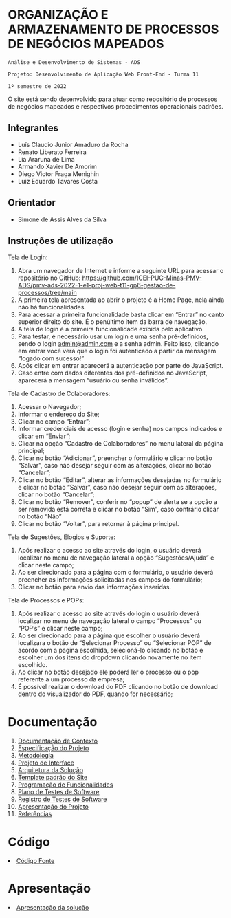 # ORGANIZAÇÃO E ARMAZENAMENTO DE PROCESSOS DE NEGÓCIOS MAPEADOS 

`Análise e Desenvolvimento de Sistemas - ADS`

`Projeto: Desenvolvimento de Aplicação Web Front-End - Turma 11`

`1º semestre de 2022`

O site está sendo desenvolvido para atuar como repositório de processos de negócios mapeados e respectivos procedimentos operacionais padrões.

## Integrantes

- Luís Claudio Junior Amaduro da Rocha
- Renato Liberato Ferreira
- Lia Araruna de Lima
- Armando Xavier De Amorim
- Diego Victor Fraga Menighin
- Luiz Eduardo Tavares Costa

## Orientador

- Simone de Assis Alves da Silva

## Instruções de utilização

Tela de Login:

1. Abra um navegador de Internet e informe a seguinte URL para acessar o repositório no GitHub: https://github.com/ICEI-PUC-Minas-PMV-ADS/pmv-ads-2022-1-e1-proj-web-t11-gp6-gestao-de-processos/tree/main
2. A primeira tela apresentada ao abrir o projeto é a Home Page, nela ainda não há funcionalidades.
3. Para acessar a primeira funcionalidade basta clicar em “Entrar” no canto superior direito do site. É o penúltimo item da barra de navegação.
4. A tela de login é a primeira funcionalidade exibida pelo aplicativo.
5. Para testar, é necessário usar um login e uma senha pré-definidos, sendo o login admin@admin.com e a senha admin. Feito isso, clicando em entrar você verá que o login foi autenticado a partir da mensagem “logado com sucesso!”
6. Após clicar em entrar aparecerá a autenticação por parte do JavaScript.
7. Caso entre com dados diferentes dos pré-definidos no JavaScript, aparecerá a mensagem “usuário ou senha inválidos”.

Tela de Cadastro de Colaboradores:

1.	Acessar o Navegador;
2.	Informar o endereço do Site;
3.	Clicar no campo “Entrar”;
4.	Informar credenciais de acesso (login e senha) nos campos indicados e clicar em “Enviar”;
5.	Clicar na opção “Cadastro de Colaboradores” no menu lateral da página principal;
6.	Clicar no botão “Adicionar”, preencher o formulário e clicar no botão “Salvar”, caso não desejar seguir com as alterações, clicar no botão “Cancelar”;
7.	Clicar no botão “Editar”, alterar as informações desejadas no formulário e clicar no botão “Salvar”, caso não desejar seguir com as alterações, clicar no botão “Cancelar”;
8.	Clicar no botão “Remover”, conferir no “popup” de alerta se a opção a ser removida está correta e clicar no botão “Sim”, caso contrário clicar no botão “Não”
9.	Clicar no botão “Voltar”, para retornar à página principal.

Tela de Sugestões, Elogios e Suporte:

1.	Após realizar o acesso ao site através do login, o usuário deverá localizar no menu de navegação lateral a opção “Sugestões/Ajuda” e clicar neste campo;
2.	Ao ser direcionado para a página com o formulário, o usuário deverá preencher as informações solicitadas nos campos do formulário;
3.	Clicar no botão para envio das informações inseridas.

Tela de Processos e POPs:

1.	Após realizar o acesso ao site através do login o usuário deverá localizar no menu de navegação lateral o campo “Processos” ou “POP’s” e clicar neste campo;
2.	Ao ser direcionado para a página que escolher o usuário deverá localizara o botão de “Selecionar Processo” ou “Selecionar POP” de acordo com a pagina escolhida, selecioná-lo clicando no botão e escolher um dos itens do dropdown clicando novamente no item escolhido.
3.	Ao clicar no botão desejado ele poderá ler o processo ou o pop referente a um processo da empresa;
4.	É possível realizar o download do PDF clicando no botão de download dentro do visualizador do PDF, quando for necessário;


# Documentação

<ol>
<li><a href="docs/01-Documentação de Contexto.md"> Documentação de Contexto</a></li>
<li><a href="docs/02-Especificação do Projeto.md"> Especificação do Projeto</a></li>
<li><a href="docs/03-Metodologia.md"> Metodologia</a></li>
<li><a href="docs/04-Projeto de Interface.md"> Projeto de Interface</a></li>
<li><a href="docs/05-Arquitetura da Solução.md"> Arquitetura da Solução</a></li>
<li><a href="docs/06-Template padrão do Site.md"> Template padrão do Site</a></li>
<li><a href="docs/07-Programação de Funcionalidades.md"> Programação de Funcionalidades</a></li>
<li><a href="docs/08-Plano de Testes de Software.md"> Plano de Testes de Software</a></li>
<li><a href="docs/09-Registro de Testes de Software.md"> Registro de Testes de Software</a></li>
<li><a href="docs/10-Apresentação do Projeto.md"> Apresentação do Projeto</a></li>
<li><a href="docs/11-Referências.md"> Referências</a></li>
</ol>

# Código

<li><a href="src/README.md"> Código Fonte</a></li>

# Apresentação

<li><a href="presentation/README.md"> Apresentação da solução</a></li>
